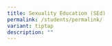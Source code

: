 ```yaml
---
title: Sexuality Education (SEd)
permalink: /students/permalink/
variant: tiptap
description: ""
---
```

